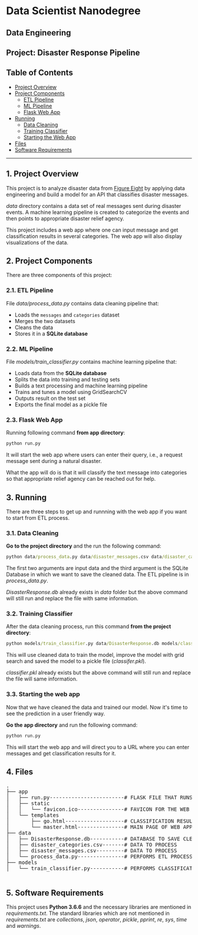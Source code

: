 # Data Scientist Nanodegree

## Data Engineering

## Project: Disaster Response Pipeline

## Table of Contents

- [Project Overview](#overview)
- [Project Components](#components)
  - [ETL Pipeline](#etl_pipeline)
  - [ML Pipeline](#ml_pipeline)
  - [Flask Web App](#flask)
- [Running](#run)
  - [Data Cleaning](#cleaning)
  - [Training Classifier](#training)
  - [Starting the Web App](#starting)
- [Files](#files)
- [Software Requirements](#sw)


***

<a id='overview'></a>

## 1. Project Overview

This project is to analyze disaster data from <a href="https://www.figure-eight.com/" target="_blank">Figure Eight</a> by applying data engineering and build a model for an API that classifies disaster messages.

_data_ directory contains a data set of real messages sent during disaster events. A machine learning pipeline is created to categorize the events and then points to appropriate disaster relief agency.

This project includes a web app where one can input message and get classification results in several categories. The web app will also display visualizations of the data.

<a id='components'></a>

## 2. Project Components

There are three components of this project:

<a id='etl_pipeline'></a>

### 2.1. ETL Pipeline

File _data/process_data.py_ contains data cleaning pipeline that:

- Loads the `messages` and `categories` dataset
- Merges the two datasets
- Cleans the data
- Stores it in a **SQLite database**

<a id='ml_pipeline'></a>

### 2.2. ML Pipeline

File _models/train_classifier.py_ contains machine learning pipeline that:

- Loads data from the **SQLite database**
- Splits the data into training and testing sets
- Builds a text processing and machine learning pipeline
- Trains and tunes a model using GridSearchCV
- Outputs result on the test set
- Exports the final model as a pickle file

<a id='flask'></a>

### 2.3. Flask Web App

<a id='eg'></a>

Running following command **from app directory**:
```bat
python run.py
```
It will start the web app where users can enter their query, i.e., a request message sent during a natural disaster.

What the app will do is that it will classify the text message into categories so that appropriate relief agency can be reached out for help.

<a id='run'></a>

## 3. Running

There are three steps to get up and runnning with the web app if you want to start from ETL process.

<a id='cleaning'></a>

### 3.1. Data Cleaning

**Go to the project directory** and the run the following command:

```bat
python data/process_data.py data/disaster_messages.csv data/disaster_categories.csv data/DisasterResponse.db
```

The first two arguments are input data and the third argument is the SQLite Database in which we want to save the cleaned data. The ETL pipeline is in _process_data.py_.

_DisasterResponse.db_ already exists in _data_ folder but the above command will still run and replace the file with same information. 

<a id='training'></a>

### 3.2. Training Classifier

After the data cleaning process, run this command **from the project directory**:

```bat
python models/train_classifier.py data/DisasterResponse.db models/classifier.pkl
```

This will use cleaned data to train the model, improve the model with grid search and saved the model to a pickle file (_classifer.pkl_).

_classifier.pkl_ already exists but the above command will still run and replace the file will same information.


<a id='starting'></a>

### 3.3. Starting the web app

Now that we have cleaned the data and trained our model. Now it's time to see the prediction in a user friendly way.

**Go the app directory** and run the following command:

<a id='com'></a>

```bat
python run.py
```

This will start the web app and will direct you to a URL where you can enter messages and get classification results for it.


<a id='files'></a>

## 4. Files

<pre>
.
├── app
│   ├── run.py------------------------# FLASK FILE THAT RUNS APP
│   ├── static
│   │   └── favicon.ico---------------# FAVICON FOR THE WEB APP
│   └── templates
│       ├── go.html-------------------# CLASSIFICATION RESULT PAGE OF WEB APP
│       └── master.html---------------# MAIN PAGE OF WEB APP
├── data
│   ├── DisasterResponse.db-----------# DATABASE TO SAVE CLEANED DATA TO
│   ├── disaster_categories.csv-------# DATA TO PROCESS
│   ├── disaster_messages.csv---------# DATA TO PROCESS
│   └── process_data.py---------------# PERFORMS ETL PROCESS
├── models
│   └── train_classifier.py-----------# PERFORMS CLASSIFICATION TASK

</pre>

<a id='sw'></a>

## 5. Software Requirements

This project uses **Python 3.6.6** and the necessary libraries are mentioned in _requirements.txt_.
The standard libraries which are not mentioned in _requirements.txt_ are _collections_, _json_, _operator_, _pickle_, _pprint_, _re_, _sys_, _time_ and _warnings_.

